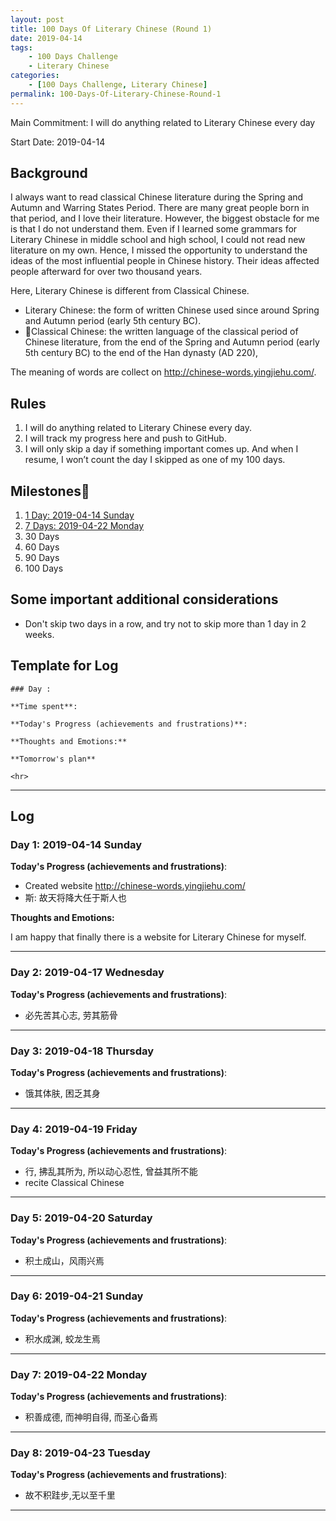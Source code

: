 ```yaml
---
layout: post
title: 100 Days Of Literary Chinese (Round 1)
date: 2019-04-14
tags:
	- 100 Days Challenge
	- Literary Chinese
categories:
	- [100 Days Challenge, Literary Chinese]
permalink: 100-Days-Of-Literary-Chinese-Round-1
---
```

Main Commitment: I will do anything related to Literary Chinese every day

Start Date: 2019-04-14

<!-- more -->

## Background

I always want to read classical Chinese literature during the Spring and Autumn and Warring States Period. There are many great people born in that period, and I love their literature. However, the biggest obstacle for me is that I do not understand them. Even if I learned some grammars for Literary Chinese in middle school and high school, I could not read new literature on my own. Hence, I missed the opportunity to understand the ideas of the most influential people in Chinese history. Their ideas affected people afterward for over two thousand years.

Here, Literary Chinese is different from Classical Chinese.

* Literary Chinese: the form of written Chinese used since around Spring and Autumn period (early 5th century BC).
* Classical Chinese: the written language of the classical period of Chinese literature, from the end of the Spring and Autumn period (early 5th century BC) to the end of the Han dynasty (AD 220),

The meaning of words are collect on <http://chinese-words.yingjiehu.com/>.

## Rules

1. I will do anything related to Literary Chinese every day.
4. I will track my progress here and push to GitHub.
5. I will only skip a day if something important comes up. And when I resume, I won’t count the day I skipped as one of my 100 days.

## Milestones

1. [1 Day: 2019-04-14 Sunday](#Day-1-2019-04-14-Sunday)
2. [7 Days: 2019-04-22 Monday](#Day-7-2019-04-22-Monday)
3. 30 Days
4. 60 Days
5. 90 Days
6. 100 Days

## Some important additional considerations

* Don't skip two days in a row, and try not to skip more than 1 day in 2 weeks.

## Template for Log

```
### Day :

**Time spent**:

**Today's Progress (achievements and frustrations)**:

**Thoughts and Emotions:**

**Tomorrow's plan**

<hr>
```


<hr>

## Log
### Day 1: 2019-04-14 Sunday

**Today's Progress (achievements and frustrations)**:

* Created website <http://chinese-words.yingjiehu.com/>
* 斯: 故天将降大任于斯人也

**Thoughts and Emotions:**

I am happy that finally there is a website for Literary Chinese for myself.

<hr>

### Day 2: 2019-04-17 Wednesday

**Today's Progress (achievements and frustrations)**:

* 必先苦其心志, 劳其筋骨

<hr>

### Day 3: 2019-04-18 Thursday

**Today's Progress (achievements and frustrations)**:

* 饿其体肤, 困乏其身

<hr>

### Day 4: 2019-04-19 Friday

**Today's Progress (achievements and frustrations)**:

* 行, 拂乱其所为, 所以动心忍性, 曾益其所不能
* recite Classical Chinese
<hr>

### Day 5: 2019-04-20 Saturday

**Today's Progress (achievements and frustrations)**:

* 积土成山，风雨兴焉
<hr>

### Day 6: 2019-04-21 Sunday

**Today's Progress (achievements and frustrations)**:

* 积水成渊, 蛟龙生焉
<hr>

### Day 7: 2019-04-22 Monday

**Today's Progress (achievements and frustrations)**:

* 积善成德, 而神明自得, 而圣心备焉
<hr>

### Day 8: 2019-04-23 Tuesday

**Today's Progress (achievements and frustrations)**:

* 故不积跬步,无以至千里
<hr>
